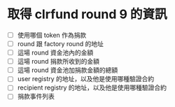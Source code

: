 # 取得 clrfund round 9 的資訊

- [ ] 使用哪個 token 作為捐款
- [ ] round 跟 factory round 的地址
- [ ] 這場 round 資金池內的金額
- [ ] 這場 round 捐款所收到的金額
- [ ] 這場 round 資金池加捐款金額的總額
- [ ] user registry 的地址，以及他是使用哪種驗證合約
- [ ] recipient registry 的地址，以及他是使用哪種驗證合約
- [ ] 捐款事件列表
